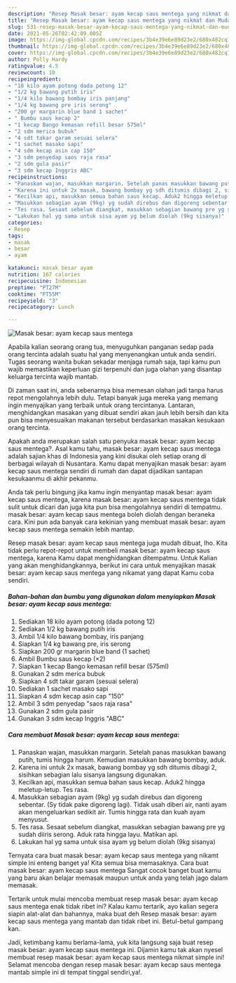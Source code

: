 ```yaml
---
description: "Resep Masak besar: ayam kecap saus mentega yang nikmat dan Mudah Dibuat"
title: "Resep Masak besar: ayam kecap saus mentega yang nikmat dan Mudah Dibuat"
slug: 531-resep-masak-besar-ayam-kecap-saus-mentega-yang-nikmat-dan-mudah-dibuat
date: 2021-05-26T02:42:09.005Z
image: https://img-global.cpcdn.com/recipes/3b4e39e6e89d23e2/680x482cq70/masak-besar-ayam-kecap-saus-mentega-foto-resep-utama.jpg
thumbnail: https://img-global.cpcdn.com/recipes/3b4e39e6e89d23e2/680x482cq70/masak-besar-ayam-kecap-saus-mentega-foto-resep-utama.jpg
cover: https://img-global.cpcdn.com/recipes/3b4e39e6e89d23e2/680x482cq70/masak-besar-ayam-kecap-saus-mentega-foto-resep-utama.jpg
author: Polly Hardy
ratingvalue: 4.5
reviewcount: 10
recipeingredient:
- "18 kilo ayam potong dada potong 12"
- "1/2 kg bawang putih iris"
- "1/4 kilo bawang bombay iris panjang"
- "1/4 kg bawang pre iris serong"
- "200 gr margarin blue band 1 sachet"
- " Bumbu saus kecap 2"
- "1 kecap Bango kemasan refill besar 575ml"
- "2 sdm merica bubuk"
- "4 sdt takar garam sesuai selera"
- "1 sachet masako sapi"
- "4 sdm kecap asin cap 150"
- "3 sdm penyedap saos raja rasa"
- "2 sdm gula pasir"
- "3 sdm kecap Inggris ABC"
recipeinstructions:
- "Panaskan wajan, masukkan margarin. Setelah panas masukkan bawang putih, tumis hingga harum. Kemudian masukkan bawang bombay, aduk."
- "Karena ini untuk 2x masak, bawang bombay yg sdh ditumis dibagi 2, sisihkan sebagian lalu sisanya langsung digunakan."
- "Kecilkan api, masukkan semua bahan saus kecap. Aduk2 hingga meletup-letup. Tes rasa."
- "Masukkan sebagian ayam (9kg) yg sudah direbus dan digoreng sebentar. (Sy tidak pake digoreng lagi). Tidak usah diberi air, nanti ayam akan mengeluarkan sedikit air. Tumis hingga rata dan kuah ayam menyusut."
- "Tes rasa. Sesaat sebelum diangkat, masukkan sebagian bawang pre yg sudah diiris serong. Aduk rata hingga layu. Matikan api."
- "Lakukan hal yg sama untuk sisa ayam yg belum diolah (9kg sisanya)"
categories:
- Resep
tags:
- masak
- besar
- ayam

katakunci: masak besar ayam 
nutrition: 167 calories
recipecuisine: Indonesian
preptime: "PT27M"
cooktime: "PT55M"
recipeyield: "3"
recipecategory: Lunch

---
```



![Masak besar: ayam kecap saus mentega](https://img-global.cpcdn.com/recipes/3b4e39e6e89d23e2/680x482cq70/masak-besar-ayam-kecap-saus-mentega-foto-resep-utama.jpg)

Apabila kalian seorang orang tua, menyuguhkan panganan sedap pada orang tercinta adalah suatu hal yang menyenangkan untuk anda sendiri. Tugas seorang  wanita bukan sekadar menjaga rumah saja, tapi kamu pun wajib memastikan keperluan gizi terpenuhi dan juga olahan yang disantap keluarga tercinta wajib mantab.

Di zaman  saat ini, anda sebenarnya bisa memesan olahan jadi tanpa harus repot mengolahnya lebih dulu. Tetapi banyak juga mereka yang memang ingin menyajikan yang terbaik untuk orang tercintanya. Lantaran, menghidangkan masakan yang dibuat sendiri akan jauh lebih bersih dan kita pun bisa menyesuaikan makanan tersebut berdasarkan masakan kesukaan orang tercinta. 



Apakah anda merupakan salah satu penyuka masak besar: ayam kecap saus mentega?. Asal kamu tahu, masak besar: ayam kecap saus mentega adalah sajian khas di Indonesia yang kini disukai oleh setiap orang di berbagai wilayah di Nusantara. Kamu dapat menyajikan masak besar: ayam kecap saus mentega sendiri di rumah dan dapat dijadikan santapan kesukaanmu di akhir pekanmu.

Anda tak perlu bingung jika kamu ingin menyantap masak besar: ayam kecap saus mentega, karena masak besar: ayam kecap saus mentega tidak sulit untuk dicari dan juga kita pun bisa mengolahnya sendiri di tempatmu. masak besar: ayam kecap saus mentega boleh diolah dengan beraneka cara. Kini pun ada banyak cara kekinian yang membuat masak besar: ayam kecap saus mentega semakin lebih mantap.

Resep masak besar: ayam kecap saus mentega juga mudah dibuat, lho. Kita tidak perlu repot-repot untuk membeli masak besar: ayam kecap saus mentega, karena Kamu dapat menghidangkan ditempatmu. Untuk Kalian yang akan menghidangkannya, berikut ini cara untuk menyajikan masak besar: ayam kecap saus mentega yang nikamat yang dapat Kamu coba sendiri.

<!--inarticleads1-->

##### Bahan-bahan dan bumbu yang digunakan dalam menyiapkan Masak besar: ayam kecap saus mentega:

1. Sediakan 18 kilo ayam potong (dada potong 12)
1. Sediakan 1/2 kg bawang putih iris
1. Ambil 1/4 kilo bawang bombay, iris panjang
1. Siapkan 1/4 kg bawang pre, iris serong
1. Siapkan 200 gr margarin blue band (1 sachet)
1. Ambil  Bumbu saus kecap (×2)
1. Siapkan 1 kecap Bango kemasan refill besar (575ml)
1. Gunakan 2 sdm merica bubuk
1. Siapkan 4 sdt takar garam (sesuai selera)
1. Sediakan 1 sachet masako sapi
1. Siapkan 4 sdm kecap asin cap &#34;150&#34;
1. Ambil 3 sdm penyedap &#34;saos raja rasa&#34;
1. Gunakan 2 sdm gula pasir
1. Gunakan 3 sdm kecap Inggris &#34;ABC&#34;




<!--inarticleads2-->

##### Cara membuat Masak besar: ayam kecap saus mentega:

1. Panaskan wajan, masukkan margarin. Setelah panas masukkan bawang putih, tumis hingga harum. Kemudian masukkan bawang bombay, aduk.
1. Karena ini untuk 2x masak, bawang bombay yg sdh ditumis dibagi 2, sisihkan sebagian lalu sisanya langsung digunakan.
1. Kecilkan api, masukkan semua bahan saus kecap. Aduk2 hingga meletup-letup. Tes rasa.
1. Masukkan sebagian ayam (9kg) yg sudah direbus dan digoreng sebentar. (Sy tidak pake digoreng lagi). Tidak usah diberi air, nanti ayam akan mengeluarkan sedikit air. Tumis hingga rata dan kuah ayam menyusut.
1. Tes rasa. Sesaat sebelum diangkat, masukkan sebagian bawang pre yg sudah diiris serong. Aduk rata hingga layu. Matikan api.
1. Lakukan hal yg sama untuk sisa ayam yg belum diolah (9kg sisanya)




Ternyata cara buat masak besar: ayam kecap saus mentega yang nikamt simple ini enteng banget ya! Kita semua bisa memasaknya. Cara buat masak besar: ayam kecap saus mentega Sangat cocok banget buat kamu yang baru akan belajar memasak maupun untuk anda yang telah jago dalam memasak.

Tertarik untuk mulai mencoba membuat resep masak besar: ayam kecap saus mentega enak tidak ribet ini? Kalau kamu tertarik, ayo kalian segera siapin alat-alat dan bahannya, maka buat deh Resep masak besar: ayam kecap saus mentega yang mantab dan tidak ribet ini. Betul-betul gampang kan. 

Jadi, ketimbang kamu berlama-lama, yuk kita langsung saja buat resep masak besar: ayam kecap saus mentega ini. Dijamin kamu tak akan nyesel membuat resep masak besar: ayam kecap saus mentega nikmat simple ini! Selamat mencoba dengan resep masak besar: ayam kecap saus mentega mantab simple ini di tempat tinggal sendiri,ya!.

